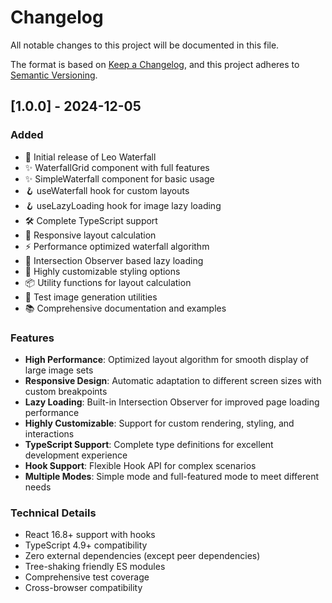 # Changelog

All notable changes to this project will be documented in this file.

The format is based on [Keep a Changelog](https://keepachangelog.com/en/1.0.0/),
and this project adheres to [Semantic Versioning](https://semver.org/spec/v2.0.0.html).

## [1.0.0] - 2024-12-05

### Added
- 🎉 Initial release of Leo Waterfall
- ✨ WaterfallGrid component with full features
- ✨ SimpleWaterfall component for basic usage
- 🪝 useWaterfall hook for custom layouts
- 🪝 useLazyLoading hook for image lazy loading
- 🛠️ Complete TypeScript support
- 📱 Responsive layout calculation
- ⚡ Performance optimized waterfall algorithm
- 🎯 Intersection Observer based lazy loading
- 🎨 Highly customizable styling options
- 📦 Utility functions for layout calculation
- 🧪 Test image generation utilities
- 📚 Comprehensive documentation and examples

### Features
- **High Performance**: Optimized layout algorithm for smooth display of large image sets
- **Responsive Design**: Automatic adaptation to different screen sizes with custom breakpoints
- **Lazy Loading**: Built-in Intersection Observer for improved page loading performance
- **Highly Customizable**: Support for custom rendering, styling, and interactions
- **TypeScript Support**: Complete type definitions for excellent development experience
- **Hook Support**: Flexible Hook API for complex scenarios
- **Multiple Modes**: Simple mode and full-featured mode to meet different needs

### Technical Details
- React 16.8+ support with hooks
- TypeScript 4.9+ compatibility
- Zero external dependencies (except peer dependencies)
- Tree-shaking friendly ES modules
- Comprehensive test coverage
- Cross-browser compatibility
